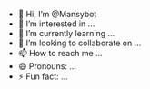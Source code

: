 - 👋 Hi, I’m @Mansybot
- 👀 I’m interested in ...
- 🌱 I’m currently learning ...
- 💞️ I’m looking to collaborate on ...
- 📫 How to reach me ...
- 😄 Pronouns: ...
- ⚡ Fun fact: ...

<!---
Mansybot/Mansybot is a ✨ special ✨ repository because its `README.md` (this file) appears on your GitHub profile.
You can click the Preview link to take a look at your changes.
--->
